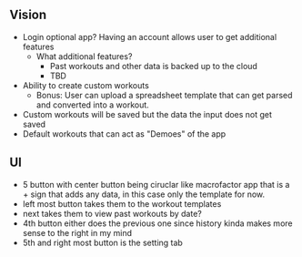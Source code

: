 ## Vision
- Login optional app? Having an account allows user to get additional features
	- What additional features?
		- Past workouts and other data is backed up to the cloud
		- TBD
- Ability to create custom workouts
	- Bonus: User can upload a spreadsheet template that can get parsed and converted into a workout.
- Custom workouts will be saved but the data the input does not get saved
- Default workouts that can act as "Demoes" of the app

## UI
- 5 button with center button being ciruclar like macrofactor app that is a + sign that adds any data, in this case only the template for now.
- left most button takes them to the workout templates
- next takes them to view past workouts by date?
- 4th button either does the previous one since history kinda makes more sense to the right in my mind
- 5th and right most button is the setting tab